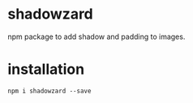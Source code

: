 # shadowzard
npm package to add shadow and padding to images.

# installation
`npm i shadowzard --save`
